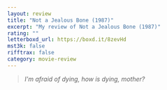 ```yaml
---
layout: review
title: "Not a Jealous Bone (1987)"
excerpt: "My review of Not a Jealous Bone (1987)"
rating: ""
letterboxd_url: https://boxd.it/8zevHd
mst3k: false
rifftrax: false
category: movie-review
---
```


<blockquote><i>I'm afraid of dying, how is dying, mother?</i></blockquote>
